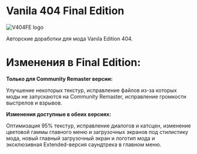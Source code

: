 # Vanila 404 Final Edition

![V404FE logo](https://sun9-87.userapi.com/impg/rDji_Vgd8E3prsQUQiBa_BVZpYdZ160WsMI6gw/_8VGnGLP6SQ.jpg?size=2048x1024&quality=96&sign=4b6fd087b8c84ace079ad1283a7571c8&type=album)

Авторские доработки для мода Vanila Edition 404. 

# Изменения в Final Edition:

**Только для Community Remaster версии:**

Улучшение некоторых текстур, исправление файлов из-за которых моды не запускаются на Community Remaster, исправление громкости выстрелов и взрывов.

**Изменения доступные в обеих версиях:**

Оптимизация 95% текстур, исправление диалогов и катсцен, изменение цветовой гаммы главного меню и загрузочных экранов под стилистику мода, новый главный загрузочный экран и логотип мода и эксклюзивная Extended-версия саундтрека в главном меню.
